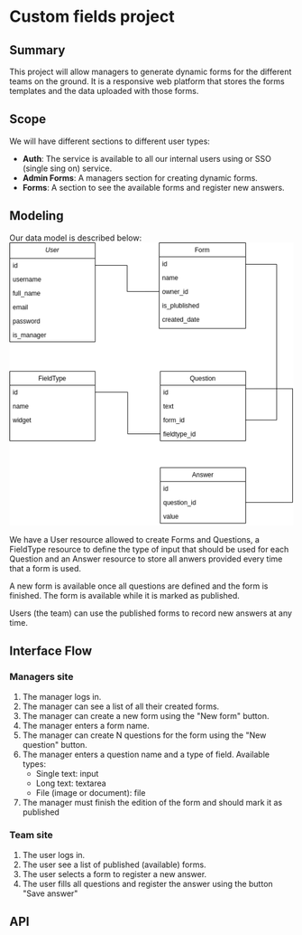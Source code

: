 # Custom fields project

## Summary
This project will allow managers to generate dynamic forms for the different teams on the ground. It is a responsive web platform that stores the forms templates and the data uploaded with those forms.

## Scope
We will have different sections to different user types:

* **Auth**: The service is available to all our internal users using or SSO (single sing on) service.
* **Admin Forms**: A managers section for creating dynamic forms.
* **Forms**: A section to see the available forms and register new answers.

## Modeling
Our data model is described below:
![Database model](imgs/db.png "Database model")

We have a User resource allowed to create Forms and Questions, a FieldType resource to define the type of input that should be used for each Question and an Answer resource to store all anwers provided every time that a form is used.

A new form is available once all questions are defined and the form is finished. The form is available while it is marked as published.

Users (the team) can use the published forms to record new answers at any time.

## Interface Flow
### Managers site
1. The manager logs in.
2. The manager can see a list of all their created forms.
3. The manager can create a new form using the "New form" button.
4. The manager enters a form name.
5. The manager can create N questions for the form using the "New question" button.
6. The manager enters a question name and a type of field.
    Available types:
    * Single text: input
    * Long text: textarea
    * File (image or document): file
7. The manager must finish the edition of the form and should mark it as published

### Team site
1. The user logs in.
2. The user see a list of published (available) forms.
3. The user selects a form to register a new answer.
4. The user fills all questions and register the answer using the button "Save answer"

## API
